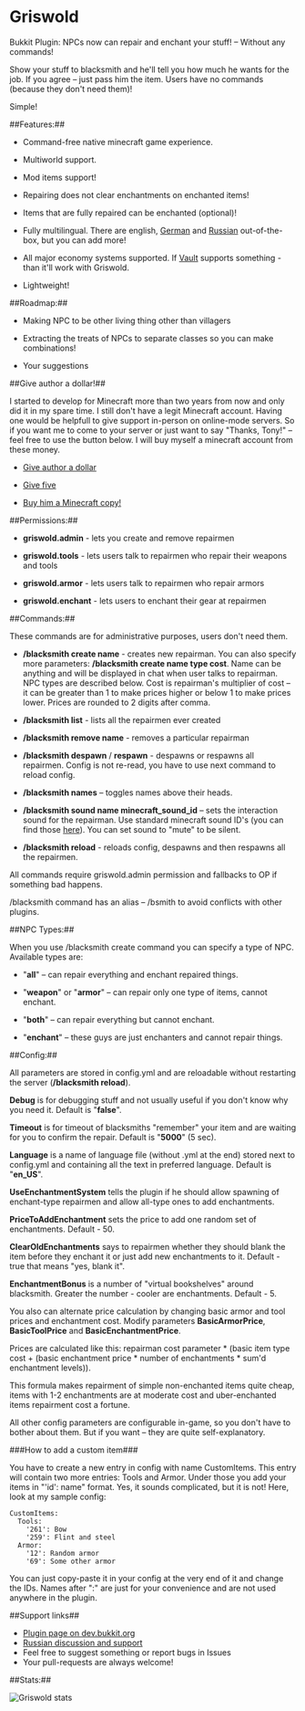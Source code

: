 Griswold
=========

Bukkit Plugin: NPCs now can repair and enchant your stuff! – Without any commands!

Show your stuff to blacksmith and he'll tell you how much he wants for the job. If you agree – just pass him the item. Users have no commands (because they don't need them)!

Simple!

##Features:##

* Command-free native minecraft game experience.

* Multiworld support.

* Mod items support!

* Repairing does not clear enchantments on enchanted items!

* Items that are fully repaired can be enchanted (optional)!

* Fully multilingual. There are english, [German](https://github.com/toxuin/Griswold/blob/master/de_DE.yml) and [Russian](https://github.com/toxuin/Griswold/blob/master/ru_RU.yml) out-of-the-box, but you can add more!

* All major economy systems supported. If [Vault](http://dev.bukkit.org/server-mods/vault/) supports something - than it'll work with Griswold.

* Lightweight!

##Roadmap:##

* Making NPC to be other living thing other than villagers

* Extracting the treats of NPCs to separate classes so you can make combinations!

* Your suggestions

##Give author a dollar!##

I started to develop for Minecraft more than two years from now and only did it in my spare time. I still don't have a legit Minecraft account. Having one would be helpfull to give support in-person on online-mode servers. So if you want me to come to your server or just want to say "Thanks, Tony!" – feel free to use the button below. I will buy myself a minecraft account from these money.

* [Give author a dollar](https://www.paypal.com/cgi-bin/webscr?business=3YDH29HLTFR7E&item_number=github&cmd=_xclick&currency_code=CAD&amount=1&item_name=Give%20Tony%20a%20dollar)

* [Give five](https://www.paypal.com/cgi-bin/webscr?business=3YDH29HLTFR7E&item_number=github&cmd=_xclick&currency_code=CAD&amount=1&item_name=Give%20Tony%20five%20bucks)

* [Buy him a Minecraft copy!](https://www.paypal.com/cgi-bin/webscr?business=3YDH29HLTFR7E&item_number=github&cmd=_xclick&currency_code=CAD&amount=1&item_name=A%20Minecraft%20copy%20for%20Tony)

##Permissions:##

* **griswold.admin** - lets you create and remove repairmen

* **griswold.tools** - lets users talk to repairmen who repair their weapons and tools

* **griswold.armor** - lets users talk to repairmen who repair armors

* **griswold.enchant** - lets users to enchant their gear at repairmen

##Commands:##

These commands are for administrative purposes, users don't need them.

* **/blacksmith create name** - creates new repairman. You can also specify more parameters: **/blacksmith create name type cost**. Name can be anything and will be displayed in chat when user talks to repairman. NPC types are described below. Cost is repairman's multiplier of cost – it can be greater than 1 to make prices higher or below 1 to make prices lower. Prices are rounded to 2 digits after comma.

* **/blacksmith list** - lists all the repairmen ever created

* **/blacksmith remove name** - removes a particular repairman

* **/blacksmith despawn** / **respawn** - despawns or respawns all repairmen. Config is not re-read, you have to use next command to reload config.

* **/blacksmith names** – toggles names above their heads.

* **/blacksmith sound name minecraft_sound_id** – sets the interaction sound for the repairman. Use standard minecraft sound ID's (you can find those [here](http://www.minecraftforum.net/topic/1880130-all-minecraft-playsound-file-names/)). You can set sound to "mute" to be silent.

* **/blacksmith reload** - reloads config, despawns and then respawns all the repairmen.

All commands require griswold.admin permission and fallbacks to OP if something bad happens.

/blacksmith command has an alias – /bsmith to avoid conflicts with other plugins.

##NPC Types:##

When you use /blacksmith create command you can specify a type of NPC. Available types are:

* "**all**" – can repair everything and enchant repaired things.

* "**weapon**" or "**armor**" – can repair only one type of items, cannot enchant.

* "**both**" – can repair everything but cannot enchant.

* "**enchant**"  – these guys are just enchanters and cannot repair things.

##Config:##

All parameters are stored in config.yml and are reloadable without restarting the server (**/blacksmith reload**). 

**Debug** is for debugging stuff and not usually useful if you don't know why you need it. Default is "**false**".

**Timeout** is for timeout of blacksmiths "remember" your item and are waiting for you to confirm the repair. Default is "**5000**" (5 sec).

**Language** is a name of language file (without .yml at the end) stored next to config.yml and containing all the text in preferred language. Default is "**en_US**".

**UseEnchantmentSystem** tells the plugin if he should allow spawning of enchant-type repairmen and allow all-type ones to add enchantments.

**PriceToAddEnchantment** sets the price to add one random set of enchantments. Default - 50.

**ClearOldEnchantments** says to repairmen whether they should blank the item before they enchant it or just add new enchantments to it. Default - true that means "yes, blank it".

**EnchantmentBonus** is a number of "virtual bookshelves" around blacksmith. Greater the number - cooler are enchantments. Default - 5.

You also can alternate price calculation by changing basic armor and tool prices and enchantment cost. Modify parameters **BasicArmorPrice**, **BasicToolPrice** and **BasicEnchantmentPrice**.

Prices are calculated like this: repairman cost parameter \* (basic item type cost + (basic enchantment price \* number of enchantments \* sum'd enchantment levels)).

This formula makes repairment of simple non-enchanted items quite cheap, items with 1-2 enchantments are at moderate cost and uber-enchanted items repairment cost a fortune.

All other config parameters are configurable in-game, so you don't have to bother about them. But if you want – they are quite self-explanatory.

###How to add a custom item###

You have to create a new entry in config with name CustomItems. This entry will contain two more entries: Tools and Armor. Under those you add your items in "'id': name" format.
Yes, it sounds complicated, but it is not! Here, look at my sample config:

    CustomItems:
      Tools:
        '261': Bow
        '259': Flint and steel
      Armor:
        '12': Random armor
        '69': Some other armor

You can just copy-paste it in your config at the very end of it and change the IDs. Names after ":" are just for your convenience and are not used anywhere in the plugin.

##Support links##

* [Plugin page on dev.bukkit.org](http://dev.bukkit.org/bukkit-plugins/griswold/)
* [Russian discussion and support](http://rubukkit.org/threads/15343/)
* Feel free to suggest something or report bugs in Issues
* Your pull-requests are always welcome!

##Stats:##

![Griswold stats](http://mcstats.org/signature/griswold.png)